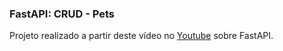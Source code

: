 ### FastAPI: CRUD - Pets

Projeto realizado a partir deste vídeo no [Youtube]("https://youtu.be/OQtcCejrPoY") sobre FastAPI.    

